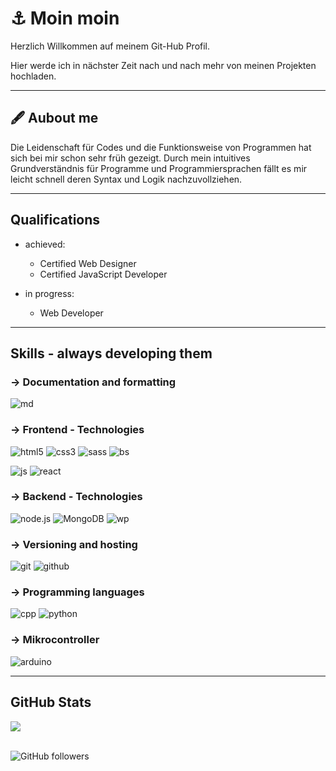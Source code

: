 # ⚓ Moin moin

Herzlich Willkommen auf meinem Git-Hub Profil. 

Hier werde ich in nächster Zeit nach und nach mehr von meinen Projekten hochladen.

---
## 🖋 Aubout me

Die Leidenschaft für Codes und die Funktionsweise von Programmen hat sich bei mir schon sehr früh gezeigt. Durch mein intuitives Grundverständnis für Programme und Programmiersprachen fällt es mir leicht schnell deren Syntax und Logik nachzuvollziehen.

---
## Qualifications

- achieved:
  - Certified Web Designer
  - Certified JavaScript Developer

- in progress:
  - Web Developer
  
---
## Skills - always developing them

### -> Documentation and formatting
![md](https://img.shields.io/badge/Markdown-black?style=for-the-badge&logo=markdown&labelColor=black)

### -> Frontend - Technologies
![html5](https://img.shields.io/badge/HTML5-black?style=for-the-badge&logo=html5&labelColor=black)   ![css3](https://img.shields.io/badge/CSS3-black?style=for-the-badge&logo=css3&labelColor=black)   ![sass](https://img.shields.io/badge/SASS-black?style=for-the-badge&logo=sass&labelColor=black)   ![bs](https://img.shields.io/badge/Bootstrap-black?style=for-the-badge&logo=bootstrap&labelColor=black)  
  
![js](https://img.shields.io/badge/JavaScript-black?style=for-the-badge&logo=javascript&labelColor=black) 
![react](https://img.shields.io/badge/React-black?style=for-the-badge&logo=react&labelColor=black)

### -> Backend - Technologies
![node.js](https://img.shields.io/badge/Node.js-black?style=for-the-badge&logo=nodedotjs&labelColor=black)   ![MongoDB](https://img.shields.io/badge/MobgoBD-black?style=for-the-badge&logo=mongodb&labelColor=black)   ![wp](https://img.shields.io/badge/WordPress-black?style=for-the-badge&logo=wordpress&labelColor=black)

### -> Versioning and hosting
![git](https://img.shields.io/badge/Git-black?style=for-the-badge&logo=git&labelColor=black) 
![github](https://img.shields.io/badge/GitHub-black?style=for-the-badge&logo=github&labelColor=black)

### -> Programming languages
![cpp](https://img.shields.io/badge/C%2B%2B-black?style=for-the-badge&logo=cplusplus&labelColor=black) 
![python](https://img.shields.io/badge/Python-black?style=for-the-badge&logo=python&labelColor=black)

### -> Mikrocontroller
![arduino](https://img.shields.io/badge/Arduino-black?style=for-the-badge&logo=arduino&labelColor=black)


---
## GitHub Stats

<a href="https://github.com/juliabellmann/juliabellmann">
  <img align="center" src="https://github-readme-stats.vercel.app/api/top-langs/?username=juliabellmann&hide=java,tex&title_color=ffffff&text_color=c9cacc&icon_color=2bbc8a&bg_color=1d1f21&langs_count=3" />
</a>

<br />
<br />

![GitHub followers](https://img.shields.io/github/followers/juliabellmann?style=for-the-badge&logo=github&labelColor=black&color=white)



